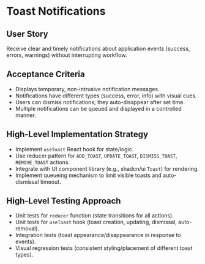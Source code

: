 # Toast Notifications

## User Story
Receive clear and timely notifications about application events (success, errors, warnings) without interrupting workflow.

## Acceptance Criteria
- Displays temporary, non-intrusive notification messages.
- Notifications have different types (success, error, info) with visual cues.
- Users can dismiss notifications; they auto-disappear after set time.
- Multiple notifications can be queued and displayed in a controlled manner.

## High-Level Implementation Strategy
- Implement `useToast` React hook for state/logic.
- Use reducer pattern for `ADD_TOAST`, `UPDATE_TOAST`, `DISMISS_TOAST`, `REMOVE_TOAST` actions.
- Integrate with UI component library (e.g., shadcn/ui `Toast`) for rendering.
- Implement queueing mechanism to limit visible toasts and auto-dismissal timeout.

## High-Level Testing Approach
- Unit tests for `reducer` function (state transitions for all actions).
- Unit tests for `useToast` hook (toast creation, updating, dismissal, auto-removal).
- Integration tests (toast appearance/disappearance in response to events).
- Visual regression tests (consistent styling/placement of different toast types). 